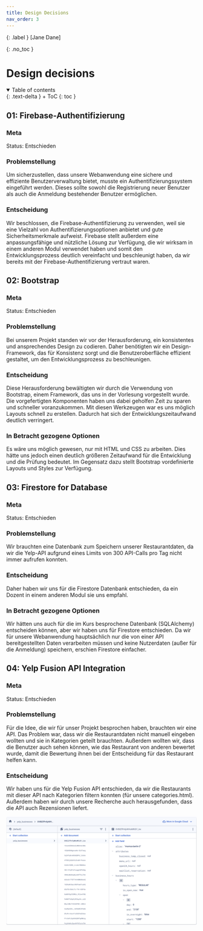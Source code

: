```yaml
---
title: Design Decisions
nav_order: 3
---
```


{: .label }
[Jane Dane]

{: .no_toc }
# Design decisions

<details open markdown="block">
{: .text-delta }
<summary>Table of contents</summary>
+ ToC
{: toc }
</details>

## 01: Firebase-Authentifizierung
### Meta

Status: Entschieden

### Problemstellung
Um sicherzustellen, dass unsere Webanwendung eine sichere und effiziente Benutzerverwaltung bietet, musste ein Authentifizierungssystem eingeführt werden. Dieses sollte sowohl die Registrierung neuer Benutzer als auch die Anmeldung bestehender Benutzer ermöglichen.

### Entscheidung
Wir beschlossen, die Firebase-Authentifizierung zu verwenden, weil sie eine Vielzahl von Authentifizierungsoptionen anbietet und gute Sicherheitsmerkmale aufweist. Firebase stellt außerdem eine anpassungsfähige und nützliche Lösung zur Verfügung, die wir wirksam in einem anderen Modul verwendet haben und somit den Entwicklungsprozess deutlich vereinfacht und beschleunigt haben, da wir bereits mit der Firebase-Authentifizierung vertraut waren.

## 02: Bootstrap 
### Meta
Status: Entschieden

### Problemstellung

Bei unserem Projekt standen wir vor der Herausforderung, ein konsistentes und ansprechendes Design zu codieren. Daher benötigten wir ein Design-Framework, das für Konsistenz sorgt und die Benutzeroberfläche effizient gestaltet, um den Entwicklungsprozess zu beschleunigen.

### Entscheidung
Diese Herausforderung bewältigten wir durch die Verwendung von Bootstrap, einem Framework, das uns in der Vorlesung vorgestellt wurde. Die vorgefertigten Komponenten haben uns dabei geholfen Zeit zu sparen und schneller voranzukommen.
Mit diesen Werkzeugen war es uns möglich Layouts schnell zu erstellen. Dadurch hat sich der Entwicklungszeitaufwand deutlich verringert.

### In Betracht gezogene Optionen
Es wäre uns möglich gewesen, nur mit HTML und CSS zu arbeiten. Dies hätte uns jedoch einen deutlich größeren Zeitaufwand für die Entwicklung und die Prüfung bedeutet. Im Gegensatz dazu stellt Bootstrap vordefinierte Layouts und Styles zur Verfügung.

## 03: Firestore for Database
### Meta

Status: Entschieden

### Problemstellung
Wir brauchten eine Datenbank zum Speichern unserer Restaurantdaten, da wir die Yelp-API aufgrund eines Limits von 300 API-Calls pro Tag nicht immer aufrufen konnten. 

### Entscheidung
Daher haben wir uns für die Firestore Datenbank entschieden, da ein Dozent in einem anderen Modul sie uns empfahl.

### In Betracht gezogene Optionen
Wir hätten uns auch für die im Kurs besprochene Datenbank (SQLAlchemy) entscheiden können, aber wir haben uns für Firestore entschieden. Da wir für unsere Webanwendung hauptsächlich nur die von einer API bereitgestellten Daten verarbeiten müssen und keine Nutzerdaten (außer für die Anmeldung) speichern, erschien Firestore einfacher.

## 04: Yelp Fusion API Integration

### Meta
Status: Entschieden

### Problemstellung

Für die Idee, die wir für unser Projekt besprochen haben, brauchten wir eine API. Das Problem war, dass wir die Restaurantdaten nicht manuell eingeben wollten und sie in Kategorien geteilt brauchten. Außerdem wollten wir, dass die Benutzer auch sehen können, wie das Restaurant von anderen bewertet wurde, damit die Bewertung ihnen bei der Entscheidung für das Restaurant helfen kann.

### Entscheidung
Wir haben uns für die Yelp Fusion API entschieden, da wir die Restaurants mit dieser API nach Kategorien filtern konnten (für unsere categories.html). Außerdem haben wir durch unsere Recherche auch herausgefunden, dass die API auch Rezensionen liefert.

![firestore](./assets/images/firestore.png)
